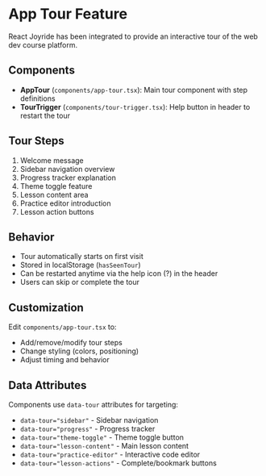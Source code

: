 # App Tour Feature

React Joyride has been integrated to provide an interactive tour of the web dev course platform.

## Components

- **AppTour** (`components/app-tour.tsx`): Main tour component with step definitions
- **TourTrigger** (`components/tour-trigger.tsx`): Help button in header to restart the tour

## Tour Steps

1. Welcome message
2. Sidebar navigation overview
3. Progress tracker explanation
4. Theme toggle feature
5. Lesson content area
6. Practice editor introduction
7. Lesson action buttons

## Behavior

- Tour automatically starts on first visit
- Stored in localStorage (`hasSeenTour`)
- Can be restarted anytime via the help icon (?) in the header
- Users can skip or complete the tour

## Customization

Edit `components/app-tour.tsx` to:
- Add/remove/modify tour steps
- Change styling (colors, positioning)
- Adjust timing and behavior

## Data Attributes

Components use `data-tour` attributes for targeting:
- `data-tour="sidebar"` - Sidebar navigation
- `data-tour="progress"` - Progress tracker
- `data-tour="theme-toggle"` - Theme toggle button
- `data-tour="lesson-content"` - Main lesson content
- `data-tour="practice-editor"` - Interactive code editor
- `data-tour="lesson-actions"` - Complete/bookmark buttons
